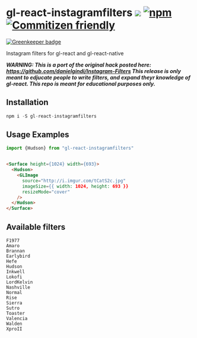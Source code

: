 # gl-react-instagramfilters [![](https://img.shields.io/npm/v/gl-react-instagramfilters.svg)](https://www.npmjs.com/package/gl-react-instagramfilters) [![npm](https://img.shields.io/npm/dt/gl-react-instagramfilters.svg)](https://www.npmjs.com/package/gl-react-instagramfilters) [![Commitizen friendly](https://img.shields.io/badge/commitizen-friendly-brightgreen.svg)](http://commitizen.github.io/cz-cli/)

[![Greenkeeper badge](https://badges.greenkeeper.io/stoffern/gl-react-instagramfilters.svg)](https://greenkeeper.io/)


Instagram filters for gl-react and gl-react-native

___WARNING: This is a port of the original hack posted here: https://github.com/danielgindi/Instagram-Filters This release is only meant to edjucate people to write filters, and expand theyr knowledge of gl-react. This repo is meant for educational purposes only.___



## Installation

```js
npm i -S gl-react-instagramfilters
```

## Usage Examples

```js
import {Hudson} from "gl-react-instagramfilters"
```


```html

<Surface height={1024} width={693}>
  <Hudson>
    <GLImage
      source="http://i.imgur.com/tCatS2c.jpg"
      imageSize={{ width: 1024, height: 693 }}
      resizeMode="cover"
    />
  </Hudson>
</Surface>
```

## Available filters
```
F1977
Amaro
Brannan
Earlybird
Hefe
Hudson
Inkwell
Lokofi
LordKelvin
Nashville
Normal
Rise
Sierra
Sutro
Toaster
Valencia
Walden
XproII

```